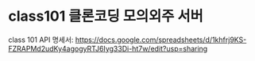 # class101 클론코딩 모의외주 서버

class 101 API 명세서:
https://docs.google.com/spreadsheets/d/1khfrj9KS-FZRAPMd2udKy4agogyRTJ6Iyg33Di-ht7w/edit?usp=sharing

